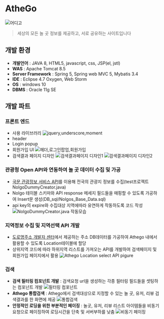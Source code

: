 # AtheGo
![어디고](https://github.com/OneHundredTwo/Athego/blob/master/img/intro.png "athego") 

> 세상의 모든 놀 곳 정보를 제공하고, 서로 공유하는 사이트입니다

## 개발 환경
* **개발언어** : JAVA 8, HTML5, javascript, css, JSP(el, jstl)
* **WAS** : Apache Tomcat 8.5
* **Server Framework** : Spring 5, Spring web MVC 5, Mybatis 3.4
* **IDE** : Eclipse 4.7 Oxygen, Web Storm 
* **OS** : windows 10
* **DBMS** : Oracle 11g SE

## 개발 파트
### 프론트 엔드
* 사용 라이브러리
![jquery,underscore,moment](https://github.com/OneHundredTwo/Athego/blob/master/img/front_end_libs.png "프론트엔드 라이브러리")
* header
* Login popup
* 회원가입 UI
![헤더,로그인팝업,회원가입](https://github.com/OneHundredTwo/Athego/blob/master/img/front_end_1.png "프론트엔드1")
* 검색결과 페이지 디자인
![검색결과페이지 디자인1](https://github.com/OneHundredTwo/Athego/blob/master/img/search_ui_1.png "프론트엔드2")
![검색결과페이지 디자인2](https://github.com/OneHundredTwo/Athego/blob/master/img/search_ui_2.png "프론트엔드3")

### 관광청 Open API와 연동하여 놀 곳 데이터 수집 및 가공
* [국문 관광정보 서비스 API](https://www.data.go.kr/dataset/15000496/openapi.do)를 이용해 전국의 관광지 정보를 수집(test프로젝트 NolgoDummyCreator.java)
* Nolgo 테이블 스키마와 API response 메세지 필드들을 매핑할 수 있도록 가공하여 Insert문 생성(DB_sql/Nolgos_Base_Data.sql)
* api key의 expire와 수집대상 지역에따라 유연하게 작동하도록 코드 작성 
![NolgoDummyCreator.java 작동모습](https://github.com/OneHundredTwo/Athego/blob/master/img/NolgoDummyCreator_operating.png "NolgoDummyCreator.java 작동모습")

### 지역정보 수집 및 지역선택 API 개발
* [도로명주소 개발자 센터](https://www.juso.go.kr/addrlink/main.do)에서 제공하는 주소 DB데이터를 가공하여 Athego 내에서 활용할 수 있도록 Location테이블에 할당
* 상위지역 코드에 따라 하위지역 리스트를 가져오는 API를 개발하여 검색페이지 및 회원가입 페이지에서 활용
![Athego Location select API pigure](https://github.com/OneHundredTwo/Athego/blob/master/img/area_select.png "지역선택 API 작동 도식")

### 검색
* **검색 필터링 컴포넌트 개발** : 검색요청 url을 생성하는 각종 필터링 필드들을 셋팅하는 컴포넌트 개발
![필터링 컴포넌트](https://github.com/OneHundredTwo/Athego/blob/master/img/search_filtering_component.png "filtering component")
* **Athego 통합검색** : Athego에서 검색대상으로 지정할 수 있는 놀 곳, 유저, 리뷰 검색결과를 한 화면에 제공 
![통합검색](https://github.com/OneHundredTwo/Athego/blob/master/img/search_all.png "search all")
* **안정적인 로딩을 위한 부분적인 페이징** : 놀곳, 유저, 리뷰 리스트 아이템들을 비동기요청으로 페이징하여 로딩시간을 단축 및 서버부하를 낮춤
![비동기 페이징](https://github.com/OneHundredTwo/Athego/blob/master/img/search_paging.png "asyncronous paging")